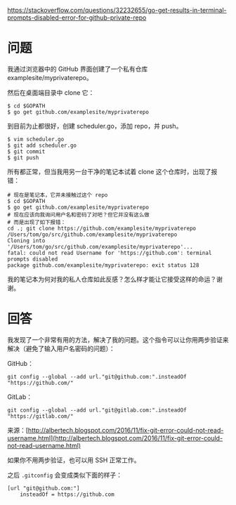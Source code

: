<https://stackoverflow.com/questions/32232655/go-get-results-in-terminal-prompts-disabled-error-for-github-private-repo>

# 问题

我通过浏览器中的 GitHub 界面创建了一个私有仓库 examplesite/myprivaterepo。

然后在桌面端目录中 clone 它：

```shell
$ cd $GOPATH
$ go get github.com/examplesite/myprivaterepo
```

到目前为止都很好，创建 scheduler.go，添加 repo，并 push。

```shell
$ vim scheduler.go
$ git add scheduler.go
$ git commit
$ git push
```

所有都正常，但当我用另一台干净的笔记本试着 clone 这个仓库时，出现了报错：

```shell
# 现在是笔记本，它并未接触过这个 repo
$ cd $GOPATH
$ go get github.com/examplesite/myprivaterepo
# 现在应该向我询问用户名和密码了对吧？但它并没有这么做
# 而是出现了如下报错：
cd .; git clone https://github.com/examplesite/myprivaterepo /Users/tom/go/src/github.com/examplesite/myprivaterepo
Cloning into '/Users/tom/go/src/github.com/examplesite/myprivaterepo'...
fatal: could not read Username for 'https://github.com': terminal prompts disabled
package github.com/examplesite/myprivaterepo: exit status 128
```

我的笔记本为何对我的私人仓库如此反感？怎么样才能让它接受这样的命运？谢谢。

# 回答

我发现了一个非常有用的方法，解决了我的问题。这个指令可以让你用两步验证来解决（避免了输入用户名密码的问题）：

GitHub：

```shell
git config --global --add url."git@github.com:".insteadOf "https://github.com/"
```

GitLab：

```shell
git config --global --add url."git@gitlab.com:".insteadOf "https://gitlab.com/"
```

来源：[http://albertech.blogspot.com/2016/11/fix-git-error-could-not-read-username.html](http://albertech.blogspot.com/2016/11/fix-git-error-could-not-read-username.html)

如果你不用两步验证，也可以用 SSH 正常工作。

之后 `.gitconfig` 会变成类似下面的样子：

```
[url "git@github.com:"]
    insteadOf = https://github.com
```
